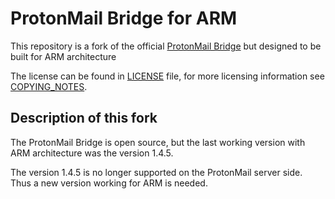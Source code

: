 # ProtonMail Bridge for ARM

This repository is a fork of the official [ProtonMail Bridge](https://github.com/ProtonMail/proton-bridge) but designed to be built for ARM architecture

The license can be found in [LICENSE](./LICENSE) file, for more licensing information see [COPYING_NOTES](./COPYING_NOTES.md).


## Description of this fork

The ProtonMail Bridge is open source, but the last working version with ARM architecture was the version 1.4.5.

The version 1.4.5 is no longer supported on the ProtonMail server side. Thus a new version working for ARM is needed.


